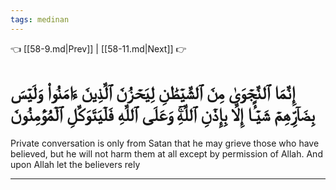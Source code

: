 ```yaml
---
tags: medinan
---
```


👈 [[58-9.md|Prev]] | [[58-11.md|Next]] 👉

# إِنَّمَا ٱلنَّجۡوَىٰ مِنَ ٱلشَّيۡطَٰنِ لِيَحۡزُنَ ٱلَّذِينَ ءَامَنُواْ وَلَيۡسَ بِضَآرِّهِمۡ شَيۡـًٔا إِلَّا بِإِذۡنِ ٱللَّهِۚ وَعَلَى ٱللَّهِ فَلۡيَتَوَكَّلِ ٱلۡمُؤۡمِنُونَ

Private conversation is only from Satan that he may grieve those who have believed, but he will not harm them at all except by permission of Allah. And upon Allah let the believers rely

---


